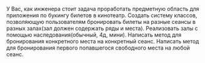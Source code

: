 У Вас, как инженера стоит задача проработать предметную область для приложения по букингу билетов в кинотеатр.
Создать систему классов, позволяющую пользователям бронировать билеты на разные сеансы в разных залах(зал должен содержать ряды и места).
Реализовать залы с помощью наследования(обычный, 4д, мини).
Написать метод для бронирования конкретного места на конкретный сеанс.
Написать метод для бронирования первого попавшегося свободного места на любой сеанс.
